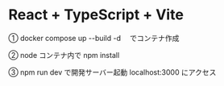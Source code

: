 # React + TypeScript + Vite

① docker compose up --build -d 　でコンテナ作成

② node コンテナ内で npm install

③ npm run dev で開発サーバー起動 localhost:3000 にアクセス
